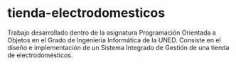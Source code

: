 # tienda-electrodomesticos
Trabajo desarrollado dentro de la asignatura Programación Orientada a Objetos en el Grado de Ingeniería Informática de la UNED. Consiste en el diseño e implementación de un Sistema Integrado de Gestión de una tienda de electrodomésticos.
